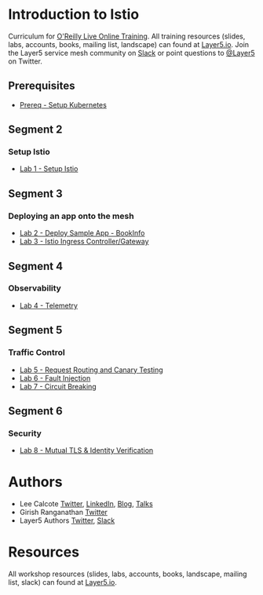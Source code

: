 # Introduction to Istio
Curriculum for [O'Reilly Live Online Training](https://www.oreilly.com/live-training/courses/introduction-to-istio/0636920282938/). All training resources (slides, labs, accounts, books, mailing list, landscape) can found at [Layer5.io](https://layer5.io). Join the Layer5 service mesh community on [Slack](http://slack.layer5.io) or point questions to [@Layer5](https://twitter.com/layer5) on Twitter.

## Prerequisites
- [Prereq - Setup Kubernetes](prereq/README.md)

## Segment 2
### Setup Istio
- [Lab 1 - Setup Istio](lab-1/README.md)

## Segment 3
### Deploying an app onto the mesh
- [Lab 2 - Deploy Sample App - BookInfo](lab-2/README.md)
- [Lab 3 - Istio Ingress Controller/Gateway](lab-3/README.md)

## Segment 4
### Observability
- [Lab 4 - Telemetry](lab-4/README.md)

## Segment 5
### Traffic Control
- [Lab 5 - Request Routing and Canary Testing](lab-5/README.md)
- [Lab 6 - Fault Injection](lab-6/README.md)
- [Lab 7 - Circuit Breaking](lab-7/README.md)

## Segment 6
### Security
- [Lab 8 - Mutual TLS & Identity Verification](lab-8/README.md)

# Authors
* Lee Calcote [Twitter](https://twitter.com/lcalcote), [LinkedIn](https://linkedin.com/in/leecalcote), [Blog](https://gingergeek.com), [Talks](https://calcotestudios.com/talks)
* Girish Ranganathan [Twitter](https://twitter.com/ingenious_G)
* Layer5 Authors [Twitter](https://twitter.com/layer5), [Slack](http://slack.layer5.io)

# Resources
All workshop resources (slides, labs, accounts, books, landscape, mailing list, slack) can found at [Layer5.io](https://layer5.io/#workshops).
